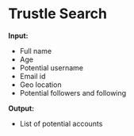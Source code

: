 # Trustle Search

**Input:**
- Full name
- Age
- Potential username
- Email id
- Geo location
- Potential followers and following

**Output:**
- List of potential accounts
